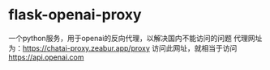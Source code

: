 # flask-openai-proxy
一个python服务，用于openai的反向代理，以解决国内不能访问的问题
代理网址为：https://chatai-proxy.zeabur.app/proxy
访问此网址，就相当于访问 https://api.openai.com
